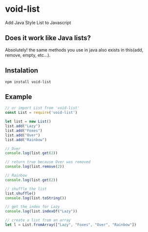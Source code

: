 # void-list
Add Java Style List to Javascript
## Does it work like Java lists?
Absolutely! the same methods you use in java also exists in this(add, remove, empty, etc...).
## Instalation
`npm install void-list`
## Example
```js
// or import List from 'void-list'
const List = require('void-list')

let list = new List()
list.add("Lazy")
list.add("Foxes")
list.add("Over")
list.add("Rainbow")

// Over
console.log(list.get(2))

// return true because Over was removed
console.log(list.remove(2))

// Rainbow
console.log(list.get(2))

// shuffle the list
list.shuffle()
console.log(list.toString())

// get the index for Lazy
console.log(list.indexOf("Lazy"))

// create a list from an array
let l = List.fromArray(["Lazy", "Foxes", "Over", "Rainbow"])
```